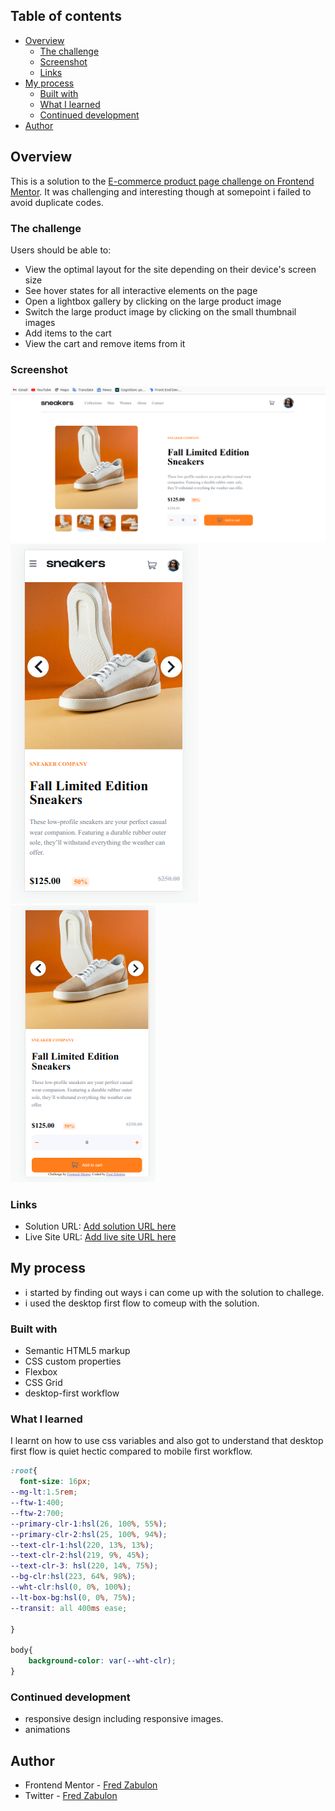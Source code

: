 
## Table of contents

- [Overview](#overview)
  - [The challenge](#the-challenge)
  - [Screenshot](#screenshot)
  - [Links](#links)
- [My process](#my-process)
  - [Built with](#built-with)
  - [What I learned](#what-i-learned)
  - [Continued development](#continued-development)
- [Author](#author)

## Overview
This is a solution to the [E-commerce product page challenge on Frontend Mentor](https://www.frontendmentor.io/challenges/ecommerce-product-page-UPsZ9MJp6). It was challenging and interesting though at somepoint i failed to avoid duplicate codes. 

### The challenge

Users should be able to:

- View the optimal layout for the site depending on their device's screen size
- See hover states for all interactive elements on the page
- Open a lightbox gallery by clicking on the large product image
- Switch the large product image by clicking on the small thumbnail images
- Add items to the cart
- View the cart and remove items from it

### Screenshot

![](./solution-screenShots/desktop.png)
![](./solution-screenShots/mobile1.png)
![](./solution-screenShots/mobile2.png)

### Links

- Solution URL: [Add solution URL here](https://your-solution-url.com)
- Live Site URL: [Add live site URL here](https://your-live-site-url.com)

## My process
- i started by finding out ways i can come up with the solution to challege.
- i used the desktop first flow to comeup with the solution.
### Built with

- Semantic HTML5 markup
- CSS custom properties
- Flexbox
- CSS Grid
- desktop-first workflow

### What I learned

I learnt on how to use css variables  and also got to understand that desktop first flow is quiet hectic compared to mobile first workflow.

```css
:root{
  font-size: 16px;  
--mg-lt:1.5rem;  
--ftw-1:400;
--ftw-2:700;  
--primary-clr-1:hsl(26, 100%, 55%);
--primary-clr-2:hsl(25, 100%, 94%);
--text-clr-1:hsl(220, 13%, 13%);
--text-clr-2:hsl(219, 9%, 45%);
--text-clr-3: hsl(220, 14%, 75%);
--bg-clr:hsl(223, 64%, 98%);
--wht-clr:hsl(0, 0%, 100%);
--lt-box-bg:hsl(0, 0%, 75%);
--transit: all 400ms ease;

}

body{
    background-color: var(--wht-clr);
}
```


### Continued development

- responsive design including responsive images.
- animations

## Author

- Frontend Mentor - [Fred Zabulon](https://www.frontendmentor.io/profile/fredzabu)
- Twitter - [Fred Zabulon](https://www.twitter.com/Asiimwefred20)
